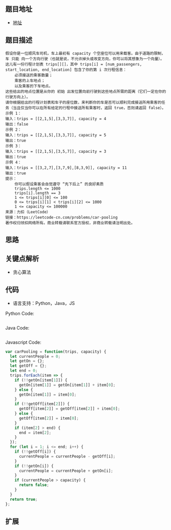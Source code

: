 ## 题目地址

- [地址](https://leetcode-cn.com/problems/car-pooling/)

## 题目描述

```
假设你是一位顺风车司机，车上最初有 capacity 个空座位可以用来载客。由于道路的限制，车 只能 向一个方向行驶（也就是说，不允许掉头或改变方向，你可以将其想象为一个向量）。
这儿有一份行程计划表 trips[][]，其中 trips[i] = [num_passengers, start_location, end_location] 包含了你的第 i 次行程信息：
	必须接送的乘客数量；
	乘客的上车地点；
	以及乘客的下车地点。
这些给出的地点位置是从你的 初始 出发位置向前行驶到这些地点所需的距离（它们一定在你的行驶方向上）。
请你根据给出的行程计划表和车子的座位数，来判断你的车是否可以顺利完成接送所用乘客的任务（当且仅当你可以在所有给定的行程中接送所有乘客时，返回 true，否则请返回 false）。
示例 1：
输入：trips = [[2,1,5],[3,3,7]], capacity = 4
输出：false
示例 2：
输入：trips = [[2,1,5],[3,3,7]], capacity = 5
输出：true
示例 3：
输入：trips = [[2,1,5],[3,5,7]], capacity = 3
输出：true
示例 4：
输入：trips = [[3,2,7],[3,7,9],[8,3,9]], capacity = 11
输出：true
提示：
	你可以假设乘客会自觉遵守 “先下后上” 的良好素质
	trips.length <= 1000
	trips[i].length == 3
	1 <= trips[i][0] <= 100
	0 <= trips[i][1] < trips[i][2] <= 1000
	1 <= capacity <= 100000
来源：力扣（LeetCode）
链接：https://leetcode-cn.com/problems/car-pooling
著作权归领扣网络所有。商业转载请联系官方授权，非商业转载请注明出处。
```

## 思路

## 关键点解析

- 贪心算法

## 代码

- 语言支持：Python，Java，JS

Python Code:

```python

```

Java Code:

```java

```

Javascript Code:
<!-- 
先建两个对象，
第一个对象是记录每一个站上车的人数各是多少，
然后建一个对象记录每个站下车的人数，
然后从小到大遍历每一个站，如果这个站有人下车便减去，如果有人上车就加上。
如果超过了容量就直接返回false
-->
```js
var carPooling = function(trips, capacity) {
  let currentPeople = 0;
  let getOn = {};
  let getOff = {};
  let end = 0;
  trips.forEach(item => {
    if (!!getOn[item[1]]) {
      getOn[item[1]] = getOn[item[1]] + item[0];
    } else {
      getOn[item[1]] = item[0];
    }
    if (!!getOff[item[2]]) {
      getOff[item[2]] = getOff[item[2]] + item[0];
    } else {
      getOff[item[2]] = item[0];
    }
    if (item[2] > end) {
      end = item[2];
    }
  });
  for (let i = 1; i <= end; i++) {
    if (!!getOff[i]) {
      currentPeople = currentPeople - getOff[i];
    }
    if (!!getOn[i]) {
      currentPeople = currentPeople + getOn[i];
    }
    if (currentPeople > capacity) {
      return false;
    }
  }
  return true;
};
```

## 扩展
